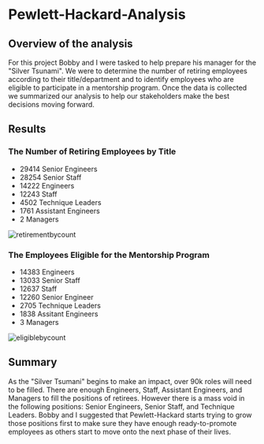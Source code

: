 # Pewlett-Hackard-Analysis

## Overview of the analysis

For this project Bobby and I were tasked to help prepare his manager for the "Silver Tsunami". We were to determine the number of retiring employees according to their title/department and to identify employees who are eligible to participate in a mentorship program. Once the data is collected we summarized our analysis to help our stakeholders make the best decisions moving forward. 

## Results

### The Number of Retiring Employees by Title

  * 29414 Senior Engineers
  * 28254 Senior Staff
  * 14222 Engineers
  * 12243 Staff
  * 4502 Technique Leaders
  * 1761 Assistant Engineers
  * 2 Managers

![retirementbycount](https://user-images.githubusercontent.com/99618784/162595558-d938be86-3cca-43fd-a114-e48be41eacc7.PNG)

### The Employees Eligible for the Mentorship Program

  * 14383 Engineers
  * 13033 Senior Staff
  * 12637 Staff
  * 12260 Senior Engineer
  * 2705 Technique Leaders
  * 1838 Assitant Engineers
  * 3 Managers 

![eligiblebycount](https://user-images.githubusercontent.com/99618784/162595795-e3b07fc0-5376-4f20-8cc5-12e9a82e7464.PNG)


## Summary

As the "Silver Tsumani" begins to make an impact, over 90k roles will need to be filled. There are enough Engineers, Staff, Assistant Engineers, and Managers to fill the positions of retirees. However there is a mass void in the following positions: Senior Engineers, Senior Staff, and Technique Leaders. Bobby and I suggested that Pewlett-Hackard starts trying to grow those positions first to make sure they have enough ready-to-promote employees as others start to move onto the next phase of their lives. 





